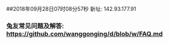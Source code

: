 ##2018年09月28日07时08分57秒 新址: 142.93.177.91
### 兔友常见问题及解答: https://github.com/wanggonging/d/blob/w/FAQ.md
